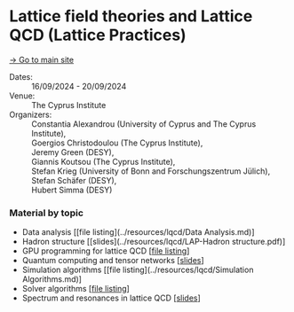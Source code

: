 # Lattice field theories and Lattice QCD (Lattice Practices)

[→ Go to main site](https://indico.desy.de/event/45151/overview)

<dl class="event-info">
  <dt>Dates:</dt>
  <dd>16/09/2024 - 20/09/2024</dd>
  
  <dt>Venue:</dt>
  <dd>The Cyprus Institute</dd>
  
  <dt>Organizers:</dt>
  <dd>Constantia Alexandrou (University of Cyprus and The Cyprus Institute),</br> Goergios Christodoulou (The Cyprus Institute),</br> Jeremy Green (DESY),</br> Giannis Koutsou (The Cyprus Institute),</br> Stefan Krieg (University of Bonn and Forschungszentrum Jülich),</br> Stefan Schäfer (DESY),</br> Hubert Simma (DESY)</br></dd>
</dl>

### Material by topic
- Data analysis <span class="small-mono">[[file listing](../resources/lqcd/Data Analysis.md)]</span>
- Hadron structure <span class="small-mono">[[slides](../resources/lqcd/LAP-Hadron structure.pdf)]</span>
- GPU programming for lattice QCD <span class="small-mono">[[file listing](../resources/lqcd/GPUs.md)]</span>
- Quantum computing and tensor networks <span class="small-mono">[[slides](../resources/lqcd/QC_Intro_Lattice_Practices_CyI_2024.pdf)]</span>
- Simulation algorithms <span class="small-mono">[[file listing](../resources/lqcd/Simulation Algorithms.md)]</span>
- Solver algorithms <span class="small-mono">[[file listing](../resources/lqcd/Solvers.md)]</span>
- Spectrum and resonances in lattice QCD <span class="small-mono">[[slides](../resources/lqcd/spectro.pdf)]</span>

